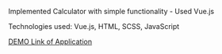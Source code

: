 Implemented Calculator with simple functionality - Used Vue.js

Technologies used: Vue.js, HTML, SCSS, JavaScript

[DEMO Link of Application]('https://leonid-vegera.github.io/vue-calculator/')
